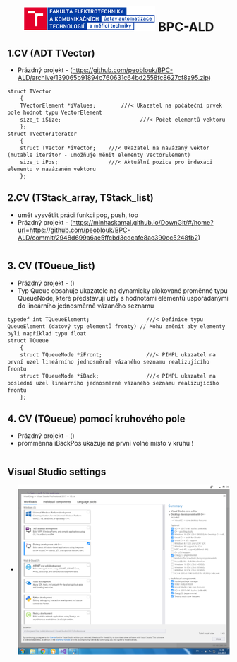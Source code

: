 <!-- @format -->
<h1 align="center">
  <img alt="logo" src="img/logo.png" > BPC-ALD 
</h1>

## 1.CV (ADT TVector)

- Prázdný projekt - (https://github.com/peoblouk/BPC-ALD/archive/139065b91894c760631c64bd2558fc8627cf8a95.zip)
```
struct TVector
	{
	TVectorElement *iValues;		///< Ukazatel na počáteční prvek pole hodnot typu VectorElement
	size_t iSize;					      ///< Počet elementů vektoru
	};
struct TVectorIterator
	{
	struct TVector *iVector;	///< Ukazatel na navázaný vektor (mutable iterátor - umožňuje měnit elementy VectorElement)
	size_t iPos;				///< Aktuální pozice pro indexaci elementu v navázaném vektoru
	};
```

## 2.CV (TStack_array, TStack_list)

- umět vysvětlit práci funkci pop, push, top
- Prázdný projekt - (https://minhaskamal.github.io/DownGit/#/home?url=https://github.com/peoblouk/BPC-ALD/commit/2948d699a6ae5ffcbd3cdcafe8ac390ec5248fb2)
```

```

## 3. CV (TQueue_list)

- Prázdný projekt - ()
- Typ Queue obsahuje ukazatele na dynamicky alokované proměnné typu QueueNode, které představují uzly s hodnotami elementů uspořádanými do lineárního jednosměrně vázaného seznamu
```
typedef int TQueueElement;					///< Definice typu QueueElement (datový typ elementů fronty) // Mohu změnit aby elementy byli například typu float
struct TQueue
	{
	struct TQueueNode *iFront;				///< PIMPL ukazatel na první uzel lineárního jednosměrně vázaného seznamu realizujícího frontu
	struct TQueueNode *iBack;				///< PIMPL ukazatel na poslední uzel lineárního jednosměrně vázaného seznamu realizujícího frontu
	};
```

## 4. CV (TQueue) pomocí kruhového pole

- Prázdný projekt - ()
- promměnná iBackPos ukazuje na první volné místo v kruhu !
```

```

## Visual Studio settings
 - <img alt="vscode settings" src="img/vs2017_setup_new.png" align = "center">
